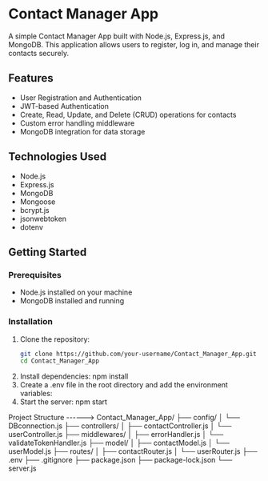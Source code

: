 # Contact Manager App

A simple Contact Manager App built with Node.js, Express.js, and MongoDB. This application allows users to register, log in, and manage their contacts securely.

## Features

- User Registration and Authentication
- JWT-based Authentication
- Create, Read, Update, and Delete (CRUD) operations for contacts
- Custom error handling middleware
- MongoDB integration for data storage

## Technologies Used

- Node.js
- Express.js
- MongoDB
- Mongoose
- bcrypt.js
- jsonwebtoken
- dotenv

## Getting Started

### Prerequisites

- Node.js installed on your machine
- MongoDB installed and running

### Installation

1. Clone the repository:
   ```bash
   git clone https://github.com/your-username/Contact_Manager_App.git
   cd Contact_Manager_App
2. Install dependencies: npm install
3. Create a .env file in the root directory and add the environment variables:
4. Start the server: npm start


Project Structure ------>
   Contact_Manager_App/
├── config/
│   └── DBconnection.js
├── controllers/
│   ├── contactController.js
│   └── userController.js
├── middlewares/
│   ├── errorHandler.js
│   └── validateTokenHandler.js
├── model/
│   ├── contactModel.js
│   └── userModel.js
├── routes/
│   ├── contactRouter.js
│   └── userRouter.js
├── .env
├── .gitignore
├── package.json
├── package-lock.json
└── server.js
